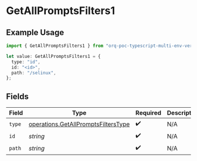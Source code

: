 # GetAllPromptsFilters1

## Example Usage

```typescript
import { GetAllPromptsFilters1 } from "orq-poc-typescript-multi-env-version/models/operations";

let value: GetAllPromptsFilters1 = {
  type: "id",
  id: "<id>",
  path: "/selinux",
};
```

## Fields

| Field                                                                                      | Type                                                                                       | Required                                                                                   | Description                                                                                |
| ------------------------------------------------------------------------------------------ | ------------------------------------------------------------------------------------------ | ------------------------------------------------------------------------------------------ | ------------------------------------------------------------------------------------------ |
| `type`                                                                                     | [operations.GetAllPromptsFiltersType](../../models/operations/getallpromptsfilterstype.md) | :heavy_check_mark:                                                                         | N/A                                                                                        |
| `id`                                                                                       | *string*                                                                                   | :heavy_check_mark:                                                                         | N/A                                                                                        |
| `path`                                                                                     | *string*                                                                                   | :heavy_check_mark:                                                                         | N/A                                                                                        |